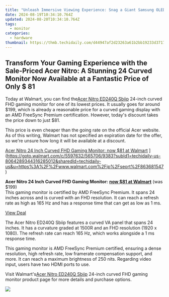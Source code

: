 ```yaml
---
title: "Unleash Immersive Viewing Experience: Snag a Giant Samsung OLED Monitor for Just $60 Less – Exclusive Offer!"
date: 2024-08-19T10:34:10.764Z
updated: 2024-08-20T10:34:10.764Z
tags:
  - monitor
categories:
  - hardware
thumbnail: https://thmb.techidaily.com/d44947af2d23263a61b2bb19233d3717a7fd178394378301c673d9cd094e466a.jpg
---
```


## Transform Your Gaming Experience with the Sale-Priced Acer Nitro: A Stunning 24 Curved Monitor Now Available at a Fantastic Price of Only $ 81

Today at Walmart, you can find the[Acer Nitro ED240Q Sbiip](https://goto.walmart.com/c/5597632/565706/9383?subId1=techidaily-us-9012241473682263508&sharedId=techidaily-us&u=https%3A%2F%2Fwww.walmart.com%2Fip%2Fseort%2F863681547) 24-inch curved FHD gaming monitor for one of its lowest prices. It usually goes for around $199, which is already a reasonable price for a curved gaming display with an AMD FreeSync Premium certification. However, today's discount takes the price down to just $81.

 This price is even cheaper than the going rate on the official Acer website. As of this writing, Walmart has not specified an expiration date for the offer, so we're unsure how long it will be available at a discount.

[Acer Nitro 24 Inch Curved FHD Gaming Monitor: now $81 at Walmart](https://cdn.mos.cms.futurecdn.net/TkYKybHjX22dLQAitAoMeC-200-100.jpg "Acer Nitro 24 Inch Curved FHD Gaming Monitor: now $81 at Walmart") ](https://goto.walmart.com/c/5597632/565706/9383?subId1=techidaily-us-8064289344316285012&sharedId=techidaily-us&u=https%3A%2F%2Fwww.walmart.com%2Fip%2Fseort%2F863681547)

**Acer Nitro 24 Inch Curved FHD Gaming Monitor:** [**now $81 at Walmart**](https://goto.walmart.com/c/5597632/565706/9383?subId1=techidaily-us-8407850270453663568&sharedId=techidaily-us&u=https%3A%2F%2Fwww.walmart.com%2Fip%2Fseort%2F863681547) (was $199)  
 This gaming monitor is certified by AMD FreeSync Premium. It spans 24 inches across and is curved with an FHD resolution. It can reach a refresh rate as high as 165 Hz and has a response time that can get as low as 1 ms.

[View Deal](https://goto.walmart.com/c/5597632/565706/9383?subId1=techidaily-us-8064289344316285012&sharedId=techidaily-us&u=https%3A%2F%2Fwww.walmart.com%2Fip%2Fseort%2F863681547)

 The Acer Nitro ED240Q Sbiip features a curved VA panel that spans 24 inches. It has a curvature graded at 1500R and an FHD resolution (1920 x 1080). The refresh rate can reach 165 Hz, which works alongside a 1 ms response time.

 This gaming monitor is AMD FreeSync Premium certified, ensuring a dense resolution, high refresh rate, low framerate compensation support, and more. It can reach a maximum brightness of 250 nits. Regarding video input, users have two HDMI ports to use.

 Visit Walmart's[Acer Nitro ED240Q Sbiip](https://goto.walmart.com/c/5597632/565706/9383?subId1=techidaily-us-9012241473682263508&sharedId=techidaily-us&u=https%3A%2F%2Fwww.walmart.com%2Fip%2Fseort%2F863681547) 24-inch curved FHD gaming monitor product page for more details and purchase options.

<ins class="adsbygoogle"
     style="display:block"
     data-ad-format="autorelaxed"
     data-ad-client="ca-pub-7571918770474297"
     data-ad-slot="1223367746"></ins>



<ins class="adsbygoogle"
     style="display:block"
     data-ad-client="ca-pub-7571918770474297"
     data-ad-slot="8358498916"
     data-ad-format="auto"
     data-full-width-responsive="true"></ins>



<!-- affiliate ads begin -->
<a href="https://secure.2checkout.com/order/checkout.php?PRODS=4715391&QTY=1&AFFILIATE=108875&CART=1"><img src="https://secure.avangate.com/images/merchant/7f687767ccf20fcea1c9dc4a5adc2326/Digisigner_banner_728_x_90_color_version.png" border="0"></a>
<!-- affiliate ads end -->